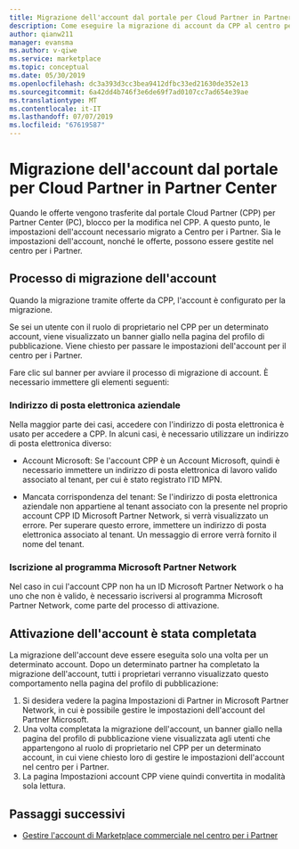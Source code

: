 ```yaml
---
title: Migrazione dell'account dal portale per Cloud Partner in Partner Center - commerciale Marketplace per Azure
description: Come eseguire la migrazione di account da CPP al centro per i Partner. -Commerciale Marketplace per Azure
author: qianw211
manager: evansma
ms.author: v-qiwe
ms.service: marketplace
ms.topic: conceptual
ms.date: 05/30/2019
ms.openlocfilehash: dc3a393d3cc3bea9412dfbc33ed21630de352e13
ms.sourcegitcommit: 6a42dd4b746f3e6de69f7ad0107cc7ad654e39ae
ms.translationtype: MT
ms.contentlocale: it-IT
ms.lasthandoff: 07/07/2019
ms.locfileid: "67619587"
---
```

# <a name="account-migration-from-cloud-partner-portal-to-partner-center"></a>Migrazione dell'account dal portale per Cloud Partner in Partner Center

Quando le offerte vengono trasferite dal portale Cloud Partner (CPP) per Partner Center (PC), blocco per la modifica nel CPP. A questo punto, le impostazioni dell'account necessario migrato a Centro per i Partner.  Sia le impostazioni dell'account, nonché le offerte, possono essere gestite nel centro per i Partner.

## <a name="account-migration-process"></a>Processo di migrazione dell'account

Quando la migrazione tramite offerte da CPP, l'account è configurato per la migrazione. 
 
Se sei un utente con il ruolo di proprietario nel CPP per un determinato account, viene visualizzato un banner giallo nella pagina del profilo di pubblicazione.  Viene chiesto per passare le impostazioni dell'account per il centro per i Partner. 

Fare clic sul banner per avviare il processo di migrazione di account. È necessario immettere gli elementi seguenti:

### <a name="work-e-mail-address"></a>**Indirizzo di posta elettronica aziendale**

Nella maggior parte dei casi, accedere con l'indirizzo di posta elettronica è usato per accedere a CPP. In alcuni casi, è necessario utilizzare un indirizzo di posta elettronica diverso:

* Account Microsoft: Se l'account CPP è un Account Microsoft, quindi è necessario immettere un indirizzo di posta elettronica di lavoro valido associato al tenant, per cui è stato registrato l'ID MPN. 

* Mancata corrispondenza del tenant: Se l'indirizzo di posta elettronica aziendale non appartiene al tenant associato con la presente nel proprio account CPP ID Microsoft Partner Network, si verrà visualizzato un errore. Per superare questo errore, immettere un indirizzo di posta elettronica associato al tenant. Un messaggio di errore verrà fornito il nome del tenant. 

### <a name="sign-up-for-microsoft-partner-network-program"></a>Iscrizione al programma Microsoft Partner Network

Nel caso in cui l'account CPP non ha un ID Microsoft Partner Network o ha uno che non è valido, è necessario iscriversi al programma Microsoft Partner Network, come parte del processo di attivazione.

## <a name="account-activation-is-complete"></a>Attivazione dell'account è stata completata

La migrazione dell'account deve essere eseguita solo una volta per un determinato account. Dopo un determinato partner ha completato la migrazione dell'account, tutti i proprietari verranno visualizzato questo comportamento nella pagina del profilo di pubblicazione:

1. Si desidera vedere la pagina Impostazioni di Partner in Microsoft Partner Network, in cui è possibile gestire le impostazioni dell'account del Partner Microsoft. 
1. Una volta completata la migrazione dell'account, un banner giallo nella pagina del profilo di pubblicazione viene visualizzata agli utenti che appartengono al ruolo di proprietario nel CPP per un determinato account, in cui viene chiesto loro di gestire le impostazioni dell'account nel centro per i Partner. 
1. La pagina Impostazioni account CPP viene quindi convertita in modalità sola lettura. 

## <a name="next-steps"></a>Passaggi successivi

- [Gestire l'account di Marketplace commerciale nel centro per i Partner](./manage-account.md) 
